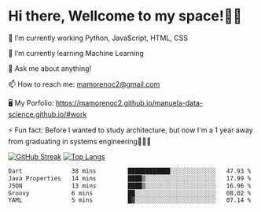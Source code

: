 # Hi there, Wellcome to my space!✌🏾

🔭 I’m currently working Python, JavaScript, HTML, CSS

🌱 I’m currently learning Machine Learning

💬 Ask me about anything!

📫 How to reach me: mamorenoc2@gmail.com

🖥️ My Porfolio: https://mamorenoc2.github.io/manuela-data-science.github.io/#work

⚡ Fun fact: Before I wanted to study architecture, but now I'm a 1 year away from graduating in systems engineering🤣🤣🤣

[![GitHub Streak](https://streak-stats.demolab.com/?user=mamorenoc2&theme=tokyonight_duo)](https://git.io/streak-stats)                 [![Top Langs](https://github-readme-stats.vercel.app/api/top-langs/?username=mamorenoc2&layout=compact&theme=tokyonight)](https://github.com/anuraghazra/github-readme-stats)

<!--START_SECTION:waka-->

```txt
Dart              38 mins         ████████████░░░░░░░░░░░░░   47.93 %
Java Properties   14 mins         ████▒░░░░░░░░░░░░░░░░░░░░   17.99 %
JSON              13 mins         ████▒░░░░░░░░░░░░░░░░░░░░   16.96 %
Groovy            6 mins          ██░░░░░░░░░░░░░░░░░░░░░░░   08.02 %
YAML              5 mins          █▓░░░░░░░░░░░░░░░░░░░░░░░   07.14 %
```

<!--END_SECTION:waka-->
